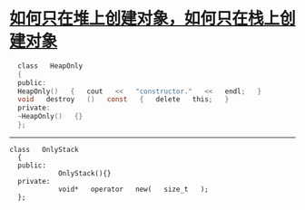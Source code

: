# [如何只在堆上创建对象，如何只在栈上创建对象](http://topic.csdn.net/t/20050718/09/4150911.html)

```C
  class   HeapOnly
  {
  public:
  HeapOnly()   {   cout   <<   "constructor."   <<   endl;   }
  void   destroy   ()   const   {   delete   this;   }
  private:
  ~HeapOnly()   {}
  };

```
---

```
class   OnlyStack
  {
  public:
            OnlyStack(){}
  private:
            void*   operator   new(   size_t   );
  };

```
